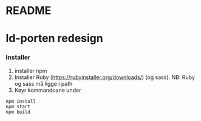 # README #

# Id-porten redesign

### Installer
1. installer npm
1. Installer Ruby (https://rubyinstaller.org/downloads/) (og sass). NB: Ruby og sass må ligge i path
1. Køyr kommandoane under 
```
npm install
npm start
npm build 
```